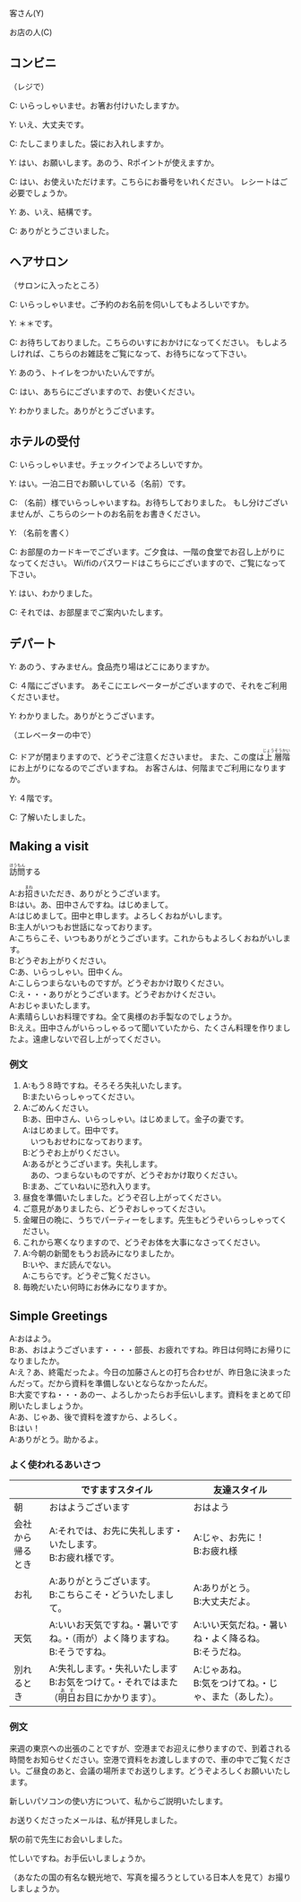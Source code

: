 客さん(Y)

お店の人(C)

## コンビニ

（レジで）

C: いらっしゃいませ。お箸お付けいたしますか。

Y: いえ、大丈夫です。

C: たしこまりました。袋にお入れしますか。

Y: はい、お願いします。あのう、Rポイントが使えますか。

C: はい、お使えいただけます。こちらにお番号をいれください。
レシートはご必要でしょうか。

Y: あ、いえ、結構です。

C: ありがとうごさいました。

## ヘアサロン

（サロンに入ったところ）

C: いらっしゃいませ。ご予約のお名前を伺いしてもよろしいですか。

Y: ＊＊です。

C: お待ちしておりました。こちらのいすにおかけになってください。
もしよろしければ、こちらのお雑誌をご覧になって、お待ちになって下さい。

Y: あのう、トイレをつかいたいんですが。

C: はい、あちらにございますので、お使いください。

Y: わかりました。ありがとうございます。

## ホテルの受付

C: いらっしゃいませ。チェックインでよろしいですか。

Y: はい。一泊二日でお願いしている（名前）です。

C: （名前）様でいらっしゃいますね。お待ちしておりました。
もし分けございませんが、こちらのシートのお名前をお書きください。

Y: （名前を書く）

C: お部屋のカードキーでございます。ご夕食は、一階の食堂でお召し上がりになってください。
Wi/fiのパスワードはこちらにございますので、ご覧になって下さい。

Y: はい、わかりました。

C: それでは、お部屋までご案内いたします。

## デパート

Y: あのう、すみません。食品売り場はどこにありますか。

C: ４階にございます。
あそこにエレベーターがございますので、それをご利用くださいませ。

Y: わかりました。ありがとうございます。

（エレベーターの中で）

C: ドアが閉まりますので、どうぞご注意くださいませ。
また、この度は<ruby>上<rt>じょう</rt>層<rt>そう</rt>階<rt>かい</rt></ruby>にお上がりになるのでございますね。
お客さんは、何階までご利用になりますか。

Y: ４階です。

C: 了解いたしました。

## Making a visit

<ruby>訪<rt>ほう</rt>問<rt>もん</rt></ruby>する

A:お<ruby>招<rt>まね</rt></ruby>きいただき、ありがとうございます。</br>
B:はい。あ、田中さんですね。はじめまして。</br>
A:はじめまして。田中と申します。よろしくおねがいします。</br>
B:主人がいつもお世話になっております。</br>
A:こちらこそ、いつもありがとうございます。これからもよろしくおねがいします。</br>
B:どうぞお上がりください。</br>
C:あ、いらっしゃい。田中くん。</br>
A:こしらつまらないものですが。どうぞおかけ取りください。</br>
C:え・・・ありがとうございます。どうぞおかけください。</br>
A:おじゃまいたします。</br>
A:素晴らしいお料理ですね。全て奥様のお手製なのでしょうか。</br>
B:ええ。田中さんがいらっしゃるって聞いていたから、たくさん料理を作りましたよ。遠慮しないで召し上がってください。</br>

### 例文

1.  A:もう８時ですね。そろそろ失礼いたします。</br>
    B:またいらっしゃってください。
2.  A:ごめんください。</br>
    B:あ、田中さん、いらっしゃい。はじめまして。金子の妻です。</br>
    A:はじめまして。田中です。</br>
    　いつもおせわになっております。</br>
    B:どうぞお上がりください。</br>
    A:あるがとうございます。失礼します。</br>
    　あの、つまらないものですが、どうぞおかけ取りください。</br>
    B:まあ、ごていねいに恐れ入ります。 </br>
3. 昼食を準備いたしました。どうぞ召し上がってください。
4. ご意見がありましたら、どうぞおしゃってください。
5. 金曜日の晩に、うちでパーティーをします。先生もどうぞいらっしゃってください。
6. これから寒くなりますので、どうぞお体を大事になさってください。
7. A:今朝の新聞をもうお読みになりましたか。</br>
   B:いや、まだ読んでない。</br>
   A:こちらです。どうぞご覧ください。
8. 毎晩だいたい何時にお休みになりますか。


## Simple Greetings

A:おはよう。</br>
B:あ、おはようございます・・・・部長、お疲れですね。昨日は何時にお帰りになりましたか。</br>
A:え？あ、終電だったよ。今日の加藤さんとの打ち合わせが、昨日急に決まったんだって。だから資料を準備しないとならなかったんだ。</br>
B:大変ですね・・・あのー、よろしかったらお手伝いします。資料をまとめて印刷いたしましょうか。</br>
A:あ、じゃあ、後で資料を渡すから、よろしく。</br>
B:はい！</br>
A:ありがとう。助かるよ。</br>


### よく使われるあいさつ

||ですますスタイル|友達スタイル|
| --- | --- | --- |
|朝|おはようございます|おはよう|
|会社から</br>帰るとき|A:それでは、お先に失礼します・いたします。</br>B:お疲れ様です。|A:じゃ、お先に！</br>B:お疲れ様|
|お礼|A:ありがとうございます。</br>B:こちらこそ・どういたしまして。|A:ありがとう。</br>B:大丈夫だよ。|
|天気|A:いいお天気ですね。・暑いですね。・（雨が）よく降りますね。</br>B:そうですね。|A:いい天気だね。・暑いね・よく降るね。</br>B:そうだね。|
|別れるとき|A:失礼します。・失礼いたします</br>B:お気をつけて。・それではまた（<ruby>明<rt>あ</rt>日<rt>す</rt></ruby>お目にかかります）。|A:じゃあね。</br>B:気をつけてね。・じゃ、また（あした）。|

### 例文

来週の東京への出張のことですが、空港までお迎えに参りますので、到着される時間をお知らせください。空港で資料をお渡ししますので、車の中でご覧ください。ご昼食のあと、会議の場所までお送りします。どうぞよろしくお願いいたします。

新しいパソコンの使い方について、私からご説明いたします。

お送りくださったメールは、私が拝見しました。

駅の前で先生にお会いしました。

忙しいですね。お手伝いしましょうか。

（あなたの国の有名な観光地で、写真を撮ろうとしている日本人を見て）お撮りしましょうか。